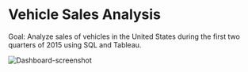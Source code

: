 # Vehicle Sales Analysis
Goal: Analyze sales of vehicles in the United States during the first two quarters of 2015 using SQL and Tableau.

![Dashboard-screenshot](https://github.com/user-attachments/assets/1b1b2ecc-76d7-4046-bbee-4bd4beb5b86b)
